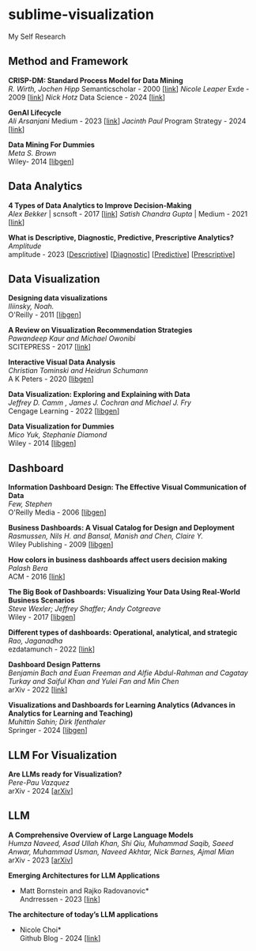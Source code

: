 # sublime-visualization
My Self Research 

## Method and Framework

**CRISP-DM: Standard Process Model for Data Mining**  
*R. Wirth, Jochen Hipp*  Semanticscholar - 2000 [[link](https://www.semanticscholar.org/paper/CRISP-DM%3A-Towards-a-Standard-Process-Model-for-Data-Wirth-Hipp/48b9293cfd4297f855867ca278f7069abc6a9c24#citing-papers)]
*Nicole Leaper*  Exde - 2009 [[link](https://exde.wordpress.com/wp-content/uploads/2009/03/crisp_visualguide.pdf)]
*Nick Hotz*  Data Science - 2024 [[link](https://www.datascience-pm.com/crisp-dm-2/)]

**GenAI Lifecycle**  
*Ali Arsanjani*  Medium - 2023 [[link](https://dr-arsanjani.medium.com/the-generative-ai-life-cycle-fb2271a70349)]
*Jacinth Paul*  Program Strategy - 2024 [[link](https://www.programstrategyhq.com/post/generative-ai-project-lifecycle-stages)]

**Data Mining For Dummies**  
*Meta S. Brown*  
Wiley- 2014 [[libgen](https://libgen.is/book/index.php?md5=EBF691CF5B494F9A0E7050295D4FF062)]


## Data Analytics

**4 Types of Data Analytics to Improve Decision-Making**  
*Alex Bekker* | scnsoft - 2017 [[link](https://www.scnsoft.com/data/4-types-of-data-analytics)] 
*Satish Chandra Gupta* | Medium - 2021 [[link](https://medium.com/towards-data-science/actionable-insights-from-descriptive-diagnostic-predictive-prescriptive-data-analytics-drivetrain-approach-f4e08828cc7)]

**What is Descriptive, Diagnostic, Predictive, Prescriptive Analytics?**  
*Amplitude*  
amplitude - 2023 [[Descriptive](https://amplitude.com/explore/analytics/what-descriptive-analytics)] [[Diagnostic](https://amplitude.com/explore/analytics/what-diagnostic-analytics)] [[Predictive](https://amplitude.com/explore/analytics/what-predictive-analytics)] [[Prescriptive](https://amplitude.com/explore/analytics/what-prescriptive-analytics)]


## Data Visualization

**Designing data visualizations**  
*Iliinsky, Noah.*  
O'Reilly - 2011 [[libgen](https://libgen.rs/book/index.php?md5=73C77D5945E0E3733DEF13672305CF40)]

**A Review on Visualization Recommendation Strategies**  
*Pawandeep Kaur and Michael Owonibi*  
SCITEPRESS - 2017 [[link](https://www.researchgate.net/publication/314242925_A_Review_on_Visualization_Recommendation_Strategies)]

**Interactive Visual Data Analysis**  
*Christian Tominski and Heidrun Schumann*  
A K Peters - 2020 [[libgen](https://libgen.rs/book/index.php?md5=F9A644E48831A356F697240145C585C2)]

**Data Visualization: Exploring and Explaining with Data**  
*Jeffrey D. Camm , James J. Cochran and Michael J. Fry*  
Cengage Learning - 2022 [[libgen](https://libgen.rs/book/index.php?md5=F0BBF0673433EC635B450C3F2DA2C7B5)]

**Data Visualization for Dummies**  
*Mico Yuk, Stephanie Diamond*  
Wiley - 2014 [[libgen](https://libgen.rs/book/index.php?md5=6607593E7F087DE167002A521AD616E9)]

## Dashboard

**Information Dashboard Design: The Effective Visual Communication of Data**  
*Few, Stephen*  
O'Reilly Media - 2006 [[libgen](https://libgen.rs/book/index.php?md5=0DCB4DC6FBAF7EB862EFCCC0404759EB)]

**Business Dashboards: A Visual Catalog for Design and Deployment**  
*Rasmussen, Nils H. and Bansal, Manish and Chen, Claire Y.*  
Wiley Publishing - 2009 [[libgen](https://libgen.rs/book/index.php?md5=6A0B985558F312F0C81C009D31B18AA1)]

**How colors in business dashboards affect users decision making**  
*Palash Bera*  
ACM - 2016 [[link](https://cacm.acm.org/research/how-colors-in-business-dashboards-affect-users-decision-making/)]

**The Big Book of Dashboards: Visualizing Your Data Using Real-World Business Scenarios**  
*Steve Wexler; Jeffrey Shaffer; Andy Cotgreave*  
Wiley - 2017 [[libgen](https://libgen.is/book/index.php?md5=0C8D12A9B107DDFC530E8D0E0C42C0E8)]

**Different types of dashboards: Operational, analytical, and strategic**  
*Rao, Jaganadha*  
ezdatamunch - 2022 [[link](https://ezdatamunch.com/operational-analytical-tactical-dashboards/)]

**Dashboard Design Patterns**  
*Benjamin Bach and Euan Freeman and Alfie Abdul-Rahman and Cagatay Turkay and Saiful Khan and Yulei Fan and Min Chen*  
arXiv - 2022 [[link](https://arxiv.org/pdf/2205.00757)]

**Visualizations and Dashboards for Learning Analytics (Advances in Analytics for Learning and Teaching)**  
*Muhittin Sahin; Dirk Ifenthaler*  
Springer - 2024 [[libgen](https://libgen.is/book/index.php?md5=CECBFBE79BEBA4A74EFB179AFA50A712)]

## LLM For Visualization

**Are LLMs ready for Visualization?**  
*Pere-Pau Vazquez*  
arXiv - 2024 [[arXiv](https://arxiv.org/abs/2403.06158)]


## LLM

**A Comprehensive Overview of Large Language Models**  
*Humza Naveed, Asad Ullah Khan, Shi Qiu, Muhammad Saqib, Saeed Anwar, Muhammad Usman, Naveed Akhtar, Nick Barnes, Ajmal Mian*  
arXiv - 2023 [[arXiv](https://arxiv.org/abs/2307.06435)]

**Emerging Architectures for LLM Applications**  
* Matt Bornstein and Rajko Radovanovic*  
Andrressen - 2023 [[link](https://a16z.com/emerging-architectures-for-llm-applications/)]

**The architecture of today’s LLM applications**  
* Nicole Choi*  
Github Blog - 2024 [[link](https://github.blog/ai-and-ml/llms/the-architecture-of-todays-llm-applications/)]
